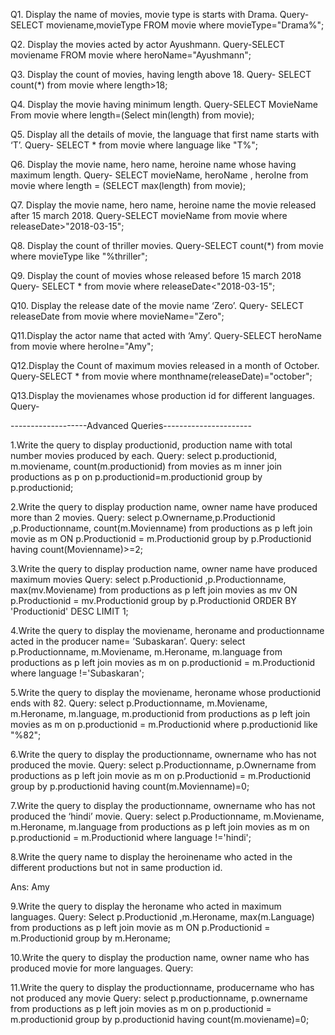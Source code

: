 Q1. Display the name of movies, movie type is starts with Drama.
Query-SELECT moviename,movieType FROM movie where movieType="Drama%";

Q2. Display the movies acted by actor Ayushmann.
Query-SELECT moviename FROM movie where heroName="Ayushmann";

Q3. Display the count of movies, having length above 18.
Query- SELECT count(*) from movie where length>18;

Q4. Display the movie having minimum length.
Query-SELECT MovieName From movie where length=(Select min(length) from movie);

Q5. Display all the details of movie, the language that first name starts with ‘T’.
Query- SELECT * from movie where language like "T%";

Q6. Display the movie name, hero name, heroine name whose having maximum length.
Query- SELECT movieName, heroName , heroIne from movie where length = (SELECT max(length) from movie);

Q7. Display the movie name, hero name, heroine name the movie released after 15 march 2018.
Query-SELECT movieName from movie where releaseDate>"2018-03-15";

Q8. Display the count of thriller movies.
Query-SELECT count(*) from movie where movieType like "%thriller";

Q9. Display the count of movies whose released before 15 march 2018
Query- SELECT * from movie where releaseDate<"2018-03-15";

Q10. Display the release date of the movie name ‘Zero’.
Query- SELECT releaseDate from movie where movieName="Zero";

Q11.Display the actor name that acted with ‘Amy’.
Query-SELECT heroName from movie where heroIne="Amy";

Q12.Display the Count of maximum movies released in a month of October.
Query-SELECT * from movie where monthname(releaseDate)="october";

Q13.Display the movienames whose production id for different languages.
Query-


-------------------Advanced Queries----------------------

1.Write the query to display productionid, production name with total number movies produced by each. Query: select p.productionid, m.moviename, count(m.productionid) from movies as m inner join productions as p on p.productionid=m.productionid group by p.productionid;

2.Write the query to display production name, owner name have produced more than 2 movies. Query: select p.Ownername,p.Productionid ,p.Productionname, count(m.Movienname) from productions as p left join movie as m ON p.Productionid = m.Productionid group by p.Productionid having count(Movienname)>=2;

3.Write the query to display production name, owner name have produced maximum movies Query: select p.Productionid ,p.Productionname, max(mv.Moviename) from productions as p left join movies as mv ON p.Productionid = mv.Productionid group by p.Productionid ORDER BY 'Productionid' DESC LIMIT 1;

4.Write the query to display the moviename, heroname and productionname acted in the producer name= ’Subaskaran’. Query: select p.Productionname, m.Moviename, m.Heroname, m.language from productions as p left join movies as m on p.productionid = m.Productionid where language !='Subaskaran';

5.Write the query to display the moviename, heroname whose productionid ends with 82. Query: select p.Productionname, m.Moviename, m.Heroname, m.language, m.productionid from productions as p left join movies as m on p.productionid = m.Productionid where p.productionid like "%82";

6.Write the query to display the productionname, ownername who has not produced the movie. Query: select p.Productionname, p.Ownername from productions as p left join movie as m on p.Productionid = m.Productionid group by p.productionid having count(m.Movienname)=0;

7.Write the query to display the productionname, ownername who has not produced the ‘hindi’ movie. Query: select p.Productionname, m.Moviename, m.Heroname, m.language from productions as p left join movies as m on p.productionid = m.Productionid where language !='hindi';

8.Write the query name to display the heroinename who acted in the different productions but not in same production id.

Ans: Amy

9.Write the query to display the heroname who acted in maximum languages. Query: Select p.Productionid ,m.Heroname, max(m.Language) from productions as p left join movie as m ON p.Productionid = m.Productionid group by m.Heroname;

10.Write the query to display the production name, owner name who has produced movie for more languages. Query:

11.Write the query to display the productionname, producername who has not produced any movie Query: select p.productionname, p.ownername from productions as p left join movies as m on p.productionid = m.productionid group by p.productionid having count(m.moviename)=0;
